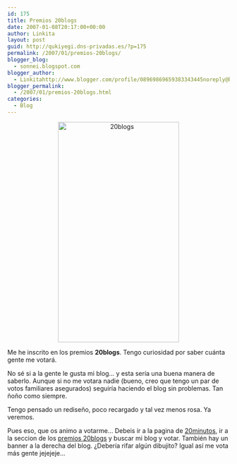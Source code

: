 ```yaml
---
id: 175
title: Premios 20blogs
date: 2007-01-08T20:17:00+00:00
author: Linkita
layout: post
guid: http://qukiyegi.dns-privadas.es/?p=175
permalink: /2007/01/premios-20blogs/
blogger_blog:
  - sonnei.blogspot.com
blogger_author:
  - Linkitahttp://www.blogger.com/profile/08969869659383343445noreply@blogger.com
blogger_permalink:
  - /2007/01/premios-20blogs.html
categories:
  - Blog
---
```

<div style="text-align: center;">
  <a href="http://www.flickr.com/photos/linkita/350760050/"><img src="http://farm1.static.flickr.com/143/350760050_191a425166.jpg" alt="20blogs" border="0" height="500" width="274" /></a>
</div>

Me he inscrito en los premios <span style="font-weight: bold;">20blogs</span>. Tengo curiosidad por saber cuánta gente me votará.

No sé si a la gente le gusta mi blog&#8230; y esta sería una buena manera de saberlo. Aunque si no me votara nadie (bueno, creo que tengo un par de votos familiares asegurados) seguiría haciendo el blog sin problemas. Tan ñoño como siempre.

Tengo pensado un rediseño, poco recargado y tal vez menos rosa. Ya veremos.

Pues eso, que os animo a votarme&#8230; Debeis ir a la pagina de [20minutos](http://www.20minutos.es/), ir a la seccion de los [premios 20blogs](http://www.20minutos.es/premios_20_blogs/) y buscar mi blog y votar. También hay un banner a la derecha del blog. ¿Debería rifar algún dibujito? Igual así me vota más gente jejejeje&#8230;